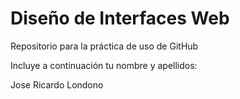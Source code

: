 # Diseño de Interfaces Web
Repositorio para la práctica de uso de GitHub

Incluye a continuación tu nombre y apellidos:

Jose Ricardo Londono
